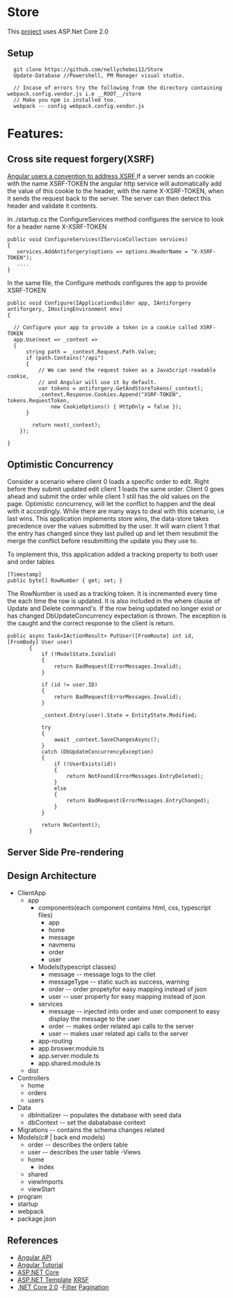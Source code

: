 # Store

This [project](https://github.com/nellycheboi12/Store) uses ASP.Net Core 2.0
## Setup
  ```
    git clone https://github.com/nellycheboi12/Store
    Update-Database //Powershell, PM Manager visual studio.

    // Incase of errors try the following from the directory containing webpack.config.vendor.js i.e __ROOT__/store
    // Make you npm is installed too.
    webpack -- config webpack.config.vendor.js

  ```
# Features:
## Cross site request forgery(XSRF)
[Angular users a convention to address XSRF ](https://docs.microsoft.com/en-us/aspnet/core/security/anti-request-forgery#javascript-ajax-and-spas)
If a server sends an cookie with the name XSRF-TOKEN the angular http service will automatically add the value of this cookie to the header, with the name X-XSRF-TOKEN, when it sends the request back to the server. The server can then detect this header and validate it contents.

In ./startup.cs the ConfigureServices method configures the service to look for a header name X-XSRF-TOKEN
```
public void ConfigureServices(IServiceCollection services)
{
   services.AddAntiforgery(options => options.HeaderName = "X-XSRF-TOKEN");
   ....
}
```

In the same file, the Configure methods configures the app to provide XSRF-TOKEN
```
public void Configure(IApplicationBuilder app, IAntiforgery antiforgery, IHostingEnvironment env)
{

  // Configure your app to provide a token in a cookie called XSRF-TOKEN
  app.Use(next => _context =>
  {
      string path = _context.Request.Path.Value;
      if (path.Contains("/api")
      {
          // We can send the request token as a JavaScript-readable cookie,
          // and Angular will use it by default.
          var tokens = antiforgery.GetAndStoreTokens(_context);
          _context.Response.Cookies.Append("XSRF-TOKEN", tokens.RequestToken,
              new CookieOptions() { HttpOnly = false });
      }

        return next(_context);
    });

}

```
## Optimistic Concurrency

Consider a scenario where client 0 loads a specific order to edit. Right before they submit updated edit client 1 loads the same order. Client 0 goes ahead and submit the order while client 1 still has the old values on the page. Optimistic concurrency, will let the conflict to happen and the deal with it accordingly. While there are many ways to deal with this scenario, i.e last wins. This application implements store wins, the data-store takes precedence over the values submitted by the user. It will warn client 1 that the entry has changed since they last pulled up and let them resubmit the merge the conflict before resubmitting the update you they use to.

To implement this, this application added a tracking property to both user and order tables
```
[Timestamp]
public byte[] RowNumber { get; set; }

```

The RowNumber is used as a tracking token. It is incremented every time the each time the row is updated. It is also included in the where clause of Update and Delete command's. If the row being updated no longer exist or has changed DbUpdateConcurrency expectation is thrown. The exception is the caught and the correct response to the client is return.

```
public async Task<IActionResult> PutUser([FromRoute] int id, [FromBody] User user)
       {
           if (!ModelState.IsValid)
           {
               return BadRequest(ErrorMessages.Invalid);
           }

           if (id != user.ID)
           {
               return BadRequest(ErrorMessages.Invalid);
           }

           _context.Entry(user).State = EntityState.Modified;

           try
           {
               await _context.SaveChangesAsync();
           }
           catch (DbUpdateConcurrencyException)
           {
               if (!UserExists(id))
               {
                   return NotFound(ErrorMessages.EntryDeleted);
               }
               else
               {
                   return BadRequest(ErrorMessages.EntryChanged);
               }
           }

           return NoContent();
       }
```


## Server Side Pre-rendering




## Design Architecture
  - ClientApp
    - app
        - components(each component contains html, css, typescript files)
          - app
          - home
          - message
          - navmenu
          - order
          - user
        - Models(typescript classes)
          - message       -- message logs to the cliet
          - messageType   -- static such as success, warning
          - order         -- order propetyfor easy mapping instead of json
          - user          -- user property for easy mapping instead of json
        - services
          - message     -- injected into order and user component to easy display the message to the user
          - order -- makes order related api calls to the server
          - user -- makes user related api calls to the server
        - app-routing
        - app.broswer.module.ts
        - app.server.module.ts
        - app.shared.module.ts
    - dist
  - Controllers
    - home
    - orders
    - users
  - Data
    - dbInitializer -- populates the database with seed data
    - dbContext  -- set the dabatabase context
  - Migrations -- contains the schema changes related
  - Models(c# | back end models)
    - order -- describes the orders table
    - user -- describes the user table
  -Views
    - home
      - index
    - shared
    - viewImports
    - viewStart
  - program
  - startup
  - webpack
  - package.json

## References
  - [Angular API](https://angular.io/api)
  - [Angular Tutorial](https://angular.io/tutorial)
  - [ASP.NET Core](https://docs.microsoft.com/en-us/aspnet/core/data/)
  - [ASP.NET Template](http://blog.stevensanderson.com/2016/10/04/angular2-template-for-visual-studio/)
  [XRSF](https://docs.microsoft.com/en-us/aspnet/core/security/anti-request-forgery)
  - [.NET Core 2.0](https://blogs.msdn.microsoft.com/webdev/2017/08/14/announcing-asp-net-core-2-0/)
  -[Filter](https://github.com/VadimDez/ngx-filter-pipe) [Pagination](https://ciphertrick.com/2017/08/01/search-sort-pagination-in-angular/)
